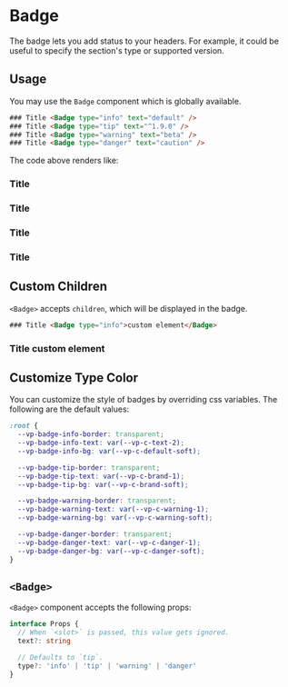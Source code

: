 # Badge

The badge lets you add status to your headers. For example, it could be useful to specify the section's type or supported version.

## Usage

You may use the `Badge` component which is globally available.

```html
### Title <Badge type="info" text="default" />
### Title <Badge type="tip" text="^1.9.0" />
### Title <Badge type="warning" text="beta" />
### Title <Badge type="danger" text="caution" />
```

The code above renders like:

### Title <Badge type="info" text="default" />
### Title <Badge type="tip" text="^1.9.0" />
### Title <Badge type="warning" text="beta" />
### Title <Badge type="danger" text="caution" />

## Custom Children

`<Badge>` accepts `children`, which will be displayed in the badge.

```html
### Title <Badge type="info">custom element</Badge>
```

### Title <Badge type="info">custom element</Badge>

## Customize Type Color

You can customize the style of badges by overriding css variables. The following are the default values:

```css
:root {
  --vp-badge-info-border: transparent;
  --vp-badge-info-text: var(--vp-c-text-2);
  --vp-badge-info-bg: var(--vp-c-default-soft);

  --vp-badge-tip-border: transparent;
  --vp-badge-tip-text: var(--vp-c-brand-1);
  --vp-badge-tip-bg: var(--vp-c-brand-soft);

  --vp-badge-warning-border: transparent;
  --vp-badge-warning-text: var(--vp-c-warning-1);
  --vp-badge-warning-bg: var(--vp-c-warning-soft);

  --vp-badge-danger-border: transparent;
  --vp-badge-danger-text: var(--vp-c-danger-1);
  --vp-badge-danger-bg: var(--vp-c-danger-soft);
}
```

## `<Badge>`

`<Badge>` component accepts the following props:

```ts
interface Props {
  // When `<slot>` is passed, this value gets ignored.
  text?: string

  // Defaults to `tip`.
  type?: 'info' | 'tip' | 'warning' | 'danger'
}
```
